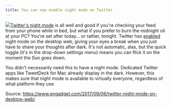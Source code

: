 ```yaml
---
title: You can now enable night mode on Twitter
---
```


![](https://o.aolcdn.com/images/dims?quality=100&image_uri=http%3A%2F%2Fo.aolcdn.com%2Fhss%2Fstorage%2Fmidas%2F624e03932e64f1dd537d53525e0945%2F205637782%2Ftwitter-night-mode-web.jpg&client=cbc79c14efcebee57402&signature=aee590017b9c45076d1cc6fb930baef690e67fc7)[Twitter's night mode](https://www.engadget.com/2016/08/22/twitter-night-mode-for-ios/) is all well and good if you're checking your feed from your phone while in bed, but what if you prefer to burn the midnight oil at your PC? You're set after today... or rather, tonight. Twitter has [enabled](https://twitter.com/TwitterSupport/status/905477696360112129) night mode on the desktop web, giving your eyes a break when you just have to share your thoughts after dark. It's not automatic, alas, but the quick toggle \(it's in the drop-down settings menu\) means you can flick it on the moment the Sun goes down.

You didn't necessarily need this to have a night mode. Dedicated Twitter apps like TweetDeck for Mac already display in the dark. However, this makes sure that night mode is available to virtually everyone, regardless of what platform they use.

Source: https://www.engadget.com/2017/09/06/twitter-night-mode-on-desktop-web/

